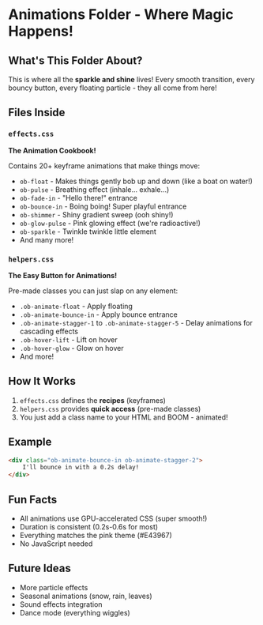 # Animations Folder - Where Magic Happens!

## What's This Folder About?
This is where all the **sparkle and shine** lives! Every smooth transition, every bouncy button, every floating particle - they all come from here!

## Files Inside

### `effects.css`
**The Animation Cookbook!**

Contains 20+ keyframe animations that make things move:
- `ob-float` - Makes things gently bob up and down (like a boat on water!)
- `ob-pulse` - Breathing effect (inhale... exhale...)
- `ob-fade-in` - "Hello there!" entrance
- `ob-bounce-in` - Boing boing! Super playful entrance
- `ob-shimmer` - Shiny gradient sweep (ooh shiny!)
- `ob-glow-pulse` - Pink glowing effect (we're radioactive!)
- `ob-sparkle` - Twinkle twinkle little element
- And many more!

### `helpers.css`
**The Easy Button for Animations!**

Pre-made classes you can just slap on any element:
- `.ob-animate-float` - Apply floating
- `.ob-animate-bounce-in` - Apply bounce entrance
- `.ob-animate-stagger-1` to `.ob-animate-stagger-5` - Delay animations for cascading effects
- `.ob-hover-lift` - Lift on hover
- `.ob-hover-glow` - Glow on hover
- And more!

## How It Works
1. `effects.css` defines the **recipes** (keyframes)
2. `helpers.css` provides **quick access** (pre-made classes)
3. You just add a class name to your HTML and BOOM - animated!

## Example
```html
<div class="ob-animate-bounce-in ob-animate-stagger-2">
    I'll bounce in with a 0.2s delay!
</div>
```

## Fun Facts
- All animations use GPU-accelerated CSS (super smooth!)
- Duration is consistent (0.2s-0.6s for most)
- Everything matches the pink theme (#E43967)
- No JavaScript needed

## Future Ideas
- More particle effects
- Seasonal animations (snow, rain, leaves)
- Sound effects integration
- Dance mode (everything wiggles)

